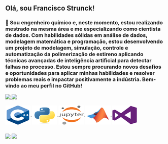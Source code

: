 ## Olá, sou Francisco Strunck!

### 🧪 Sou engenheiro químico e, neste momento, estou realizando mestrado na mesma área e me especializando como cientista de dados. Com habilidades sólidas em análise de dados, modelagem matemática e programação, estou desenvolvendo um projeto de modelagem, simulação, controle e automatização da polimerização de estireno aplicando técnicas avançadas de inteligência artificial para detectar falhas no processo. Estou sempre procurando novos desafios e oportunidades para aplicar minhas habilidades e resolver problemas reais e impactar positivamente a indústria. Bem-vindo ao meu perfil no GitHub!

 <div>
  <a href="https://github.com/FranciscoStrunck">
  <img height="180em" src="https://github-readme-stats.vercel.app/api?username=FranciscoStrunck&show_icons=true&theme=dark&include_all_commits=true&count_private=true"/>
  <img height="130em" src="https://github-readme-stats.vercel.app/api/top-langs/?username=FranciscoStrunck&layout=compact&langs_count=7&theme=dark"/>
</div>
<div style="display: inline_block"><br>
  <img align="center" alt="Francisco-Cplusplus" height="60" width="80" src="https://github.com/devicons/devicon/blob/master/icons/cplusplus/cplusplus-original.svg">
  <img align="center" alt="Francisco-Python" height="60" width="80" src="https://raw.githubusercontent.com/devicons/devicon/master/icons/python/python-original.svg">
  <img align="center" alt="Francisco-Jupyter" height="60" width="80" src="https://github.com/devicons/devicon/blob/master/icons/jupyter/jupyter-original-wordmark.svg">
  <img align="center" alt="Francisco-Matlab" height="60" width="80" src="https://github.com/devicons/devicon/blob/master/icons/matlab/matlab-original.svg">
  <img align="center" alt="Francisco-Visual" height="60" width="80" src="https://github.com/devicons/devicon/blob/master/icons/visualstudio/visualstudio-plain.svg">
  
</div>
  
  ##
 
<div> 
  <a href = "mailto:franstrunck@gmail.com.tech"><img src="https://img.shields.io/badge/-Gmail-%23333?style=for-the-badge&logo=gmail&logoColor=white" target="_blank"></a>
  <a href="https://www.linkedin.com/in/francisco-strunck/" target="_blank"><img src="https://img.shields.io/badge/-LinkedIn-%230077B5?style=for-the-badge&logo=linkedin&logoColor=white" target="_blank"></a> 

 
</div>
